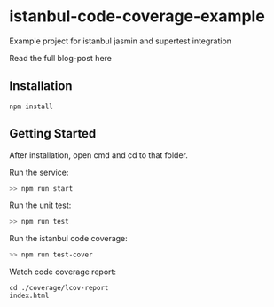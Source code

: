 # istanbul-code-coverage-example
Example project for istanbul jasmin and supertest integration

Read the full blog-post here

## Installation
```text
npm install
```

## Getting Started
After installation, open cmd and cd to that folder.

Run the service:
```sh
>> npm run start
```

Run the unit test:
```sh
>> npm run test
```

Run the istanbul code coverage:
```sh
>> npm run test-cover
```

Watch code coverage report:
```text
cd ./coverage/lcov-report
index.html
```
